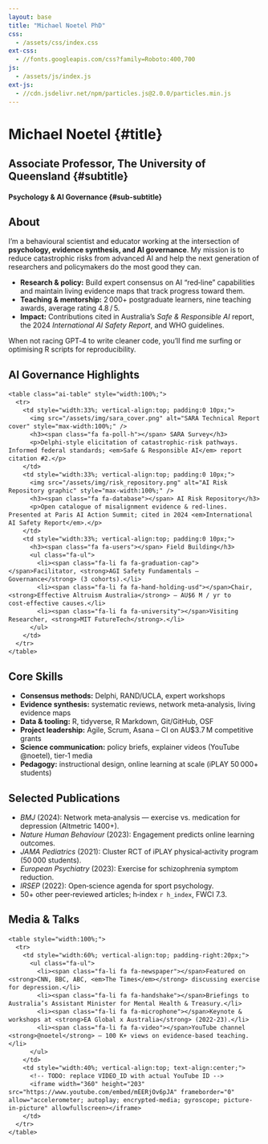 ```yaml
---
layout: base
title: "Michael Noetel PhD"
css:
  - /assets/css/index.css
ext-css:
  - //fonts.googleapis.com/css?family=Roboto:400,700
js:
  - /assets/js/index.js
ext-js:
  - //cdn.jsdelivr.net/npm/particles.js@2.0.0/particles.min.js
---
```


<!-- =========================================================
  INDEX PAGE FOR mnoetel.github.io
  Sections: About | AI | Skills | Publications | Media
  Placeholder images:
    /assets/img/sara_cover.png
    /assets/img/risk_repository.png
  Optional video embed ID to replace TODO in Media section.
========================================================== -->

<div id="header" class="cut1" markdown="1">

<div id="header-inner" markdown="1">

# Michael Noetel {#title}

## Associate Professor, The University of Queensland {#subtitle}

#### Psychology & AI Governance {#sub-subtitle}

</div>

<div id="particles-js"></div>

</div>

<div id="main-sections">

<!--‑‑‑‑‑‑‑‑‑‑‑‑‑‑‑‑‑‑‑ ABOUT – grey background, left‑aligned ‑‑‑‑‑‑‑‑‑‑‑‑‑‑‑‑‑‑‑‑‑‑‑‑‑ -->
<div id="about-out" class="page-section grey-section cut2">
  <div id="about" style="max-width:900px; margin:0 auto; text-align:left;">
    <h2 class="section-title"><span class="fa fa-user-circle"></span> About</h2>
    <p>I’m a behavioural scientist and educator working at the intersection of <strong>psychology, evidence synthesis, and AI governance</strong>. My mission is to reduce catastrophic risks from advanced AI and help the next generation of researchers and policymakers do the most good they can.</p>
    <ul class="fa-ul">
      <li><span class="fa-li fa fa-bullseye"></span><strong>Research & policy:</strong> Build expert consensus on AI “red‑line” capabilities and maintain living evidence maps that track progress toward them.</li>
      <li><span class="fa-li fa fa-chalkboard-teacher"></span><strong>Teaching & mentorship:</strong> 2 000+ postgraduate learners, nine teaching awards, average rating 4.8 / 5.</li>
      <li><span class="fa-li fa fa-globe"></span><strong>Impact:</strong> Contributions cited in Australia’s <em>Safe & Responsible AI</em> report, the 2024 <em>International AI Safety Report</em>, and WHO guidelines.</li>
    </ul>
    <p>When not racing GPT‑4 to write cleaner code, you’ll find me surfing or optimising R scripts for reproducibility.</p>
  </div>
</div>

<div class="cut-buffer"></div>

<!--‑‑‑‑‑‑‑‑‑‑‑‑‑‑‑‑‑‑‑ AI GOVERNANCE TABLE ‑‑‑‑‑‑‑‑‑‑‑‑‑‑‑‑‑‑‑‑‑‑‑‑‑ -->
<div id="ai-out" class="page-section cut2">
  <div id="ai" style="max-width:1100px; margin:0 auto; text-align:left;">
    <h2 class="section-title"><span class="fa fa-shield-alt"></span> AI Governance Highlights</h2>

    <table class="ai-table" style="width:100%;">
      <tr>
        <td style="width:33%; vertical-align:top; padding:0 10px;">
          <img src="/assets/img/sara_cover.png" alt="SARA Technical Report cover" style="max-width:100%;" />
          <h3><span class="fa fa-poll-h"></span> SARA Survey</h3>
          <p>Delphi‑style elicitation of catastrophic‑risk pathways. Informed federal standards; <em>Safe & Responsible AI</em> report citation #2.</p>
        </td>
        <td style="width:33%; vertical-align:top; padding:0 10px;">
          <img src="/assets/img/risk_repository.png" alt="AI Risk Repository graphic" style="max-width:100%;" />
          <h3><span class="fa fa-database"></span> AI Risk Repository</h3>
          <p>Open catalogue of misalignment evidence & red‑lines. Presented at Paris AI Action Summit; cited in 2024 <em>International AI Safety Report</em>.</p>
        </td>
        <td style="width:33%; vertical-align:top; padding:0 10px;">
          <h3><span class="fa fa-users"></span> Field Building</h3>
          <ul class="fa-ul">
            <li><span class="fa-li fa fa-graduation-cap"></span>Facilitator, <strong>AGI Safety Fundamentals – Governance</strong> (3 cohorts).</li>
            <li><span class="fa-li fa fa-hand-holding-usd"></span>Chair, <strong>Effective Altruism Australia</strong> – AU$6 M / yr to cost‑effective causes.</li>
            <li><span class="fa-li fa fa-university"></span>Visiting Researcher, <strong>MIT FutureTech</strong>.</li>
          </ul>
        </td>
      </tr>
    </table>
  </div>
</div>

<div class="cut-buffer"></div>

<!--‑‑‑‑‑‑‑‑‑‑‑‑‑‑‑‑‑‑‑ SKILLS ‑‑‑‑‑‑‑‑‑‑‑‑‑‑‑‑‑‑‑‑‑‑‑‑‑‑‑‑‑‑ -->
<div id="skills-out" class="page-section grey-section cut2">
  <div id="skills" style="max-width:900px; margin:0 auto; text-align:left;">
    <h2 class="section-title"><span class="fa fa-toolbox"></span> Core Skills</h2>
    <ul class="fa-ul">
      <li><span class="fa-li fa fa-comments"></span><strong>Consensus methods:</strong> Delphi, RAND/UCLA, expert workshops</li>
      <li><span class="fa-li fa fa-layer-group"></span><strong>Evidence synthesis:</strong> systematic reviews, network meta‑analysis, living evidence maps</li>
      <li><span class="fa-li fa fa-code"></span><strong>Data & tooling:</strong> R, tidyverse, R Markdown, Git/GitHub, OSF</li>
      <li><span class="fa-li fa fa-project-diagram"></span><strong>Project leadership:</strong> Agile, Scrum, Asana – CI on AU$3.7 M competitive grants</li>
      <li><span class="fa-li fa fa-bullhorn"></span><strong>Science communication:</strong> policy briefs, explainer videos (YouTube @noetel), tier‑1 media</li>
      <li><span class="fa-li fa fa-chalkboard"></span><strong>Pedagogy:</strong> instructional design, online learning at scale (iPLAY 50 000+ students)</li>
    </ul>
  </div>
</div>

<div class="cut-buffer"></div>

<!--‑‑‑‑‑‑‑‑‑‑‑‑‑‑‑‑‑‑‑ PUBLICATIONS ‑‑‑‑‑‑‑‑‑‑‑‑‑‑‑‑‑‑‑‑‑‑‑‑‑‑ -->
<div id="publications-out" class="page-section cut2">
  <div id="publications" style="max-width:900px; margin:0 auto; text-align:left;">
    <h2 class="section-title"><span class="fa fa-book-open"></span> Selected Publications</h2>
    <ul class="fa-ul">
      <li><span class="fa-li fa fa-file-alt"></span><em>BMJ</em> (2024): Network meta‑analysis — exercise vs. medication for depression (Altmetric 1400+).</li>
      <li><span class="fa-li fa fa-file-alt"></span><em>Nature Human Behaviour</em> (2023): Engagement predicts online learning outcomes.</li>
      <li><span class="fa-li fa fa-file-alt"></span><em>JAMA Pediatrics</em> (2021): Cluster RCT of iPLAY physical‑activity program (50 000 students).</li>
      <li><span class="fa-li fa fa-file-alt"></span><em>European Psychiatry</em> (2023): Exercise for schizophrenia symptom reduction.</li>
      <li><span class="fa-li fa fa-file-alt"></span><em>IRSEP</em> (2022): Open‑science agenda for sport psychology.</li>
      <li><span class="fa-li fa fa-chart-bar"></span>50+ other peer‑reviewed articles; h‑index <code>r h_index</code>, FWCI 7.3.</li>
    </ul>
  </div>
</div>

<div class="cut-buffer"></div>

<!--‑‑‑‑‑‑‑‑‑‑‑‑‑‑‑‑‑‑‑ MEDIA (two‑column layout) ‑‑‑‑‑‑‑‑‑‑‑‑‑‑‑‑‑‑‑‑‑‑‑‑‑ -->
<div id="media-out" class="page-section grey-section cut2">
  <div id="media" style="max-width:1100px; margin:0 auto; text-align:left;">
    <h2 class="section-title"><span class="fa fa-tv"></span> Media & Talks</h2>

    <table style="width:100%;">
      <tr>
        <td style="width:60%; vertical-align:top; padding-right:20px;">
          <ul class="fa-ul">
            <li><span class="fa-li fa fa-newspaper"></span>Featured on <strong>CNN, BBC, ABC, <em>The Times</em></strong> discussing exercise for depression.</li>
            <li><span class="fa-li fa fa-handshake"></span>Briefings to Australia’s Assistant Minister for Mental Health & Treasury.</li>
            <li><span class="fa-li fa fa-microphone"></span>Keynote & workshops at <strong>EA Global x Australia</strong> (2022‑23).</li>
            <li><span class="fa-li fa fa-video"></span>YouTube channel <strong>@noetel</strong> – 100 K+ views on evidence‑based teaching.</li>
          </ul>
        </td>
        <td style="width:40%; vertical-align:top; text-align:center;">
          <!-- TODO: replace VIDEO_ID with actual YouTube ID -->
          <iframe width="360" height="203" src="https://www.youtube.com/embed/mEERjOv6pJA" frameborder="0" allow="accelerometer; autoplay; encrypted-media; gyroscope; picture-in-picture" allowfullscreen></iframe>
        </td>
      </tr>
    </table>
  </div>
</div>

</div><!-- end main‑sections -->
